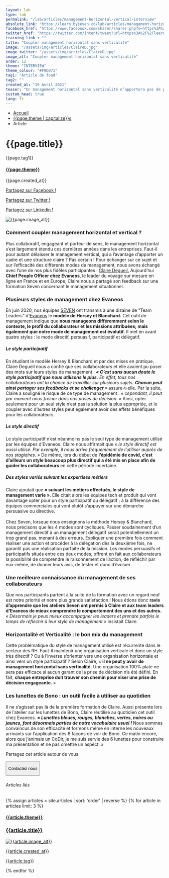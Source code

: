 ```yaml
---
layout: lab
type: lab
permalink: "/lab/articles/management-horizontal-vertical-interview"
absolute_link: "https://learn.byseven.co/lab/articles/management-horizontal-vertical-interview"
facebook_href: "https://www.facebook.com/sharer/sharer.php?u=https%3A%2F%2Flearn.byseven.co%2Flab%2Farticles%2Fmanagement-horizontal-vertical-interview&amp;src=sdkpreparse"
twitter_href: "https://twitter.com/intent/tweet?url=https%3A%2F%2Flearn.byseven.co%2Flab%2Farticles%2Fmanagement-horizontal-vertical-interview"
training_link : ""
title: "Coupler management horizontal sans verticalité"
image: "/assets/img/articles/ClaireD.jpg"
image_twitter: "/assets/img/articles/ClaireD.jpg"
image_alt: "Coupler management horizontal sans verticalité"
order: 12
theme: "INTERVIEW"
theme_colour: "#F9D071"
tag1: "Article de fond"
tag2: ""
created_at: "19 Avril 2021"
teaser: "Un management horizontal sans verticalité n’apportera pas de prise de décision rapide. Coupler plusieurs modes de management selon les situations, telle est la méthode Hersey et Blanchard, vue par Claire Degueil durant sa formation chez Seven. Découvrez son interview !"
custom_head: true
lang: fr
---
```


<div class="container-lab-article">
  <div class="lab-breadcrumb">
    <nav aria-label="Breadcrumb" class="breadcrumb">
      <ul>
          <li><a href="/lab">Accueil</a></li>
          <li><a href="/lab/{{page.theme | downcase}}s">{{page.theme | capitalize}}s</a></li>
          <li><span aria-current="page">Article</span></li>
      </ul>
    </nav>
  </div>
  <div class="lab-article-banner">
    <h1>{{page.title}}</h1>
    <div class="flex-row-between-centered">
      <p class="lab-article-banner-tag">{{page.tag1}}</p>
    </div>
    <div class="lab-article-banner-tags">
      <div class="lab-article-banner-tags-left">
        <a href="/lab/{{page.theme | downcase}}s"><h4 style='background-color: {{page.theme_colour}};'>{{page.theme}}</h4></a>
        <p class="lab-article-banner-tags-date">{{page.created_at}}</p>
      </div>
      <div class="lab-article-banner-tags-right">
        <div class="fb-share-button" data-href="{{page.absolute_link}}" data-layout="button" data-size="small">
          <a target="_blank" href="{{page.facebook_href}}" class='tooltip-facebook'>
            <i class="fab fa-facebook-f"></i>
            <div class="top">
              <p>Partagez sur Facebook !</p>
              <i></i>
            </div>
          </a>
        </div>
          <a class='tooltip-twitter' href='{{page.twitter_href}}' target="_blank">
            <i class="fab fa-twitter"></i>
            <div class="top">
              <p>Partagez sur Twitter !</p>
              <i></i>
            </div>
          </a>
          <a class='tooltip-linkedin' href='https://www.linkedin.com/sharing/share-offsite/?url={{site.url}}{{page.url}}' target='_blank'>
            <i class="fab fa-linkedin-in"></i>
            <div class="top">
              <p>Partagez sur Linkedin !</p>
              <i></i>
            </div>
          </a>
      </div>
    </div>
  </div>
  <div class="interview">
    <div class="interview-image">
      <img src="{{page.image}}" alt="{{page.image_alt}}" class='interview-photo'>
    </div>
    <div class="lab-interview-text">
      <div class="lab-interview-text-primary">
        <h3 style='color: {{page.theme_colour}};'>Comment coupler management horizontal et vertical ? </h3>
        <p>Plus collaboratif, engageant et porteur de sens, le management horizontal s’est largement étendu ces dernières années dans les entreprises. Faut-il pour autant délaisser le management vertical, qui a l’avantage d’apporter un cadre et une structure claire ? Pas certain ! Pour échanger sur ce sujet et sur l’efficacité des différents modes de management, nous avons échangé avec l’une de nos plus fidèles participantes : <a href="https://www.linkedin.com/in/clairedegueil/" target='_blank' class='link-to-home'>Claire Degueil.</a> Aujourd’hui <strong>Chief People Officer chez Evaneos</strong>, le leader du voyage sur mesure en ligne en France et en Europe, Claire nous a partagé son feedback sur une formation Seven concernant le management situationnel.
        </p>
        <div class="lab-interview-text-separator" style='border: solid 2px {{page.theme_colour}};'></div>
      </div>
      <div class="lab-interview-text-secondary">
        <h3> Plusieurs styles de management chez Evaneos</h3>
        <p>En juin 2020, nos équipes <a href="/" target='_blank' class='link-to-home'>SEVEN</a> ont transmis à une dizaine de “Team Leaders” d’<a href="https://www.evaneos.fr/" target='_blank'>Evaneos</a> le <strong>modèle de Hersey et Blanchard.</strong> Cet outil de management indique que <strong>nous manageons différemment selon le contexte, le profil du collaborateur et les missions attribuées; mais également que notre mode de management est évolutif.</strong> Il met en avant quatre styles : le mode directif, persuasif, participatif et délégatif.</p>
      </div>
      <div class="lab-interview-text-secondary">
        <h5>Le style participatif</h5>
        <p>En étudiant le modèle Hersey & Blanchard et par des mises en pratique, Claire Degueil nous a confié que ses collaborateurs et elle avaient pu poser des mots sur leurs styles de management : <em><strong>« C’est sans aucun doute le style participatif que nous utilisons le plus.</strong> En effet, tous nos collaborateurs ont la chance de travailler sur plusieurs sujets. <strong>Chacun peut ainsi partager ses feedbacks et se challenger </strong> »</em> assure-t-elle. Par la suite, Claire a souligné le risque de ce type de management : <em>« cependant, il peut par moment nous freiner dans nos prises de décision. » </em> Ainsi, opter seulement pour un seul style n’est pas la solution la plus appropriée, et le coupler avec d’autres styles peut également avoir des effets bénéfiques pour les collaborateurs.
        </p>
      </div>
      <div class="lab-interview-text-secondary">
        <h5> Le style directif</h5>
        <p>Le style participatif n’est néanmoins pas le seul type de management utilisé par les équipes d’Evaneos. Claire nous affirmait que <i>« le style directif est aussi utilisé. Par exemple, il nous arrive fréquemment de l’utiliser auprès de nos stagiaires. »</i> De même, lors du début de <strong>l’épidémie de covid, c’est d’ailleurs un style beaucoup plus directif qui a été mis en place afin de guider les collaborateurs</strong> en cette période incertaine.</p>
      </div>
      <div class="lab-interview-text-secondary">
        <h5>Des styles variés suivant les expertises métiers</h5>
        <p>Claire ajoutait que <strong>« suivant les métiers effectués, le style de management varie »</strong>. Elle citait alors les équipes tech et produit qui vont davantage opter pour un style participatif ou délégatif ; à la différence des équipes commerciales qui vont plutôt s’appuyer sur une démarche persuasive ou directive.
        <br><br>
        Chez Seven, lorsque nous enseignons la méthode Hersey & Blanchard, nous précisons que les 4 modes sont cycliques. Passer soudainement d’un management directif à un management délégatif serait potentiellement un trop grand pas, menant à des erreurs. Expliquer une première fois comment réaliser une action et procéder à la délégation dès la deuxième fois, ne garantit pas une réalisation parfaite de la mission. Les modes persuasifs et participatifs situés entre ces deux modes, offrent en fait aux collaborateurs la possibilité de comprendre le raisonnement de l’action, de réfléchir par eux-même, de donner leurs avis, de tester et donc d’évoluer.
        </p>
      </div>
      <div class="lab-interview-text-secondary">
        <h3>Une meilleure connaissance du management de ses collaborateurs</h3>
        <p>Que nos participants partent à la suite de la formation avec un regard neuf est notre priorité et notre plus grande satisfaction ! Nous étions donc <strong>ravis d’apprendre que les ateliers Seven ont permis à Claire et aux team leaders d’Evaneos de mieux comprendre le comportement des uns et des autres.</strong><i> « Désormais je peux mieux accompagner les leaders et prendre parfois le temps de réfléchir à leur style de management »</i> insistait Claire.
        </p>
      </div>
      <div class="lab-interview-text-secondary">
        <h3>Horizontalité et Verticalité : le bon mix du management</h3>
        <p>Cette problématique du style de management utilisé est récurrente dans le secteur des RH. Faut-il maintenir une organisation verticale et donc un style très directif ? Ou à l’inverse s’orienter vers une organisation horizontale et ainsi vers un style participatif ? Selon Claire, « <strong>il ne peut y avoir de management horizontal sans verticalité.</strong> Une organisation 100% plate ne sera pas efficace si aucun garant de la prise de décision n’a été défini. En fait, <strong>chaque entreprise doit trouver son chemin pour viser une prise de décision engageante.</strong> »
        </p>
      </div>
      <div class="lab-interview-text-secondary">
        <h3>Les lunettes de Bono : un outil facile à utiliser au quotidien </h3>
        <p>Il ne s’agissait pas là de la première formation de Claire. Aussi présente lors de l’atelier sur les lunettes de Bono, Claire réutilise au quotidien cet outil chez Evaneos. <strong><em> « Lunettes bleues, rouges, blanches, vertes, noires ou jaunes, font désormais parties de notre vocabulaire usuel ! </em></strong>Nous sommes convaincus de son efficacité et formons même en interne les nouveaux arrivants sur l’application des 6 façons de voir de Bono. Ce matin encore, alors que j’animais un CoDir, je me suis servie des 6 lunettes pour construire ma présentation et ne pas omettre un aspect. »
        </p>
      </div>
      <div class="lab-interview-text-medias">
        <p>Partagez cet article autour de vous</p>
        <a target="_blank" href="{{page.facebook_href}}"><i class="fab fa-facebook-f"></i></a>
        <a href='{{page.twitter_href}}' target="_blank"><i class="fab fa-twitter"></i></a>
        <a href='https://www.linkedin.com/sharing/share-offsite/?url={{site.url}}{{page.url}}' target='_blank'><i class="fab fa-linkedin-in"></i></a>
      </div>
      <!-- <button class='btn btn-navbar-lab-2' data-toggle='modal' data-target='#contactUs'><p>Contactez nous</p></button> -->
      <div class='interview-btn'>
          <a href="/" target="_blank">
            <button class='btn btn-navbar-lab-2'><p>Contactez nous</p></button>
          </a>
      </div>
    </div>
  </div>
</div>
<div class="lab-article-recents">
  <h6>Articles liés</h6>
  <div class="row">
    {% assign articles = site.articles | sort: 'order' | reverse %}
    {% for article in articles limit: 3 %}
    <div class="col-md-4">
      <a href="{{article.permalink}}">
        <div class="lab-article-recents-card">
          <h4 style='background-color: {{article.theme_colour}};'>{{article.theme}}</h4>
          <h3 class="lab-article-recents-card-title">{{article.title}}</h3>
          <div class="lab-article-recents-separator" style='border: 2px solid {{article.theme_colour}}'></div>
          <img src="{{article.image}}" alt="{{article.image_alt}}">
          <div class="lab-article-recents-tags">
            <p>{{article.created_at}}</p>
            <p>{{article.tag}}</p>
            <p></p>
          </div>
        </div>
      </a>
    </div>
    {% endfor %}
  </div>
</div>

<script type="text/javascript">
  function recentCardFront() {
    var titles = document.querySelectorAll('.lab-article-recents-card-title');
    if (window.innerWidth > 1000) {
      var max = 0;
      titles.forEach((element) => {
        if (element.clientHeight > max) {
          max = element.clientHeight;
        }
      })
      titles.forEach((element) => {
        element.style.height = max.toString() + 'px';
      })
    } else {
      titles.forEach((element) => {
        element.style.height = 'auto';
      })
    }
  }
  recentCardFront();
  window.addEventListener('resize', recentCardFront);
</script>
